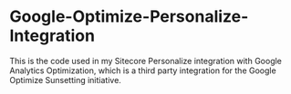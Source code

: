 # Google-Optimize-Personalize-Integration
This is the code used in my Sitecore Personalize integration with Google Analytics Optimization, which is a third party integration for the Google Optimize Sunsetting initiative.
